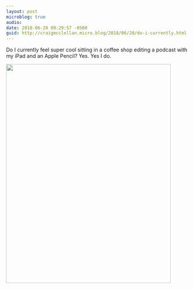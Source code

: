 ```yaml
---
layout: post
microblog: true
audio: 
date: 2018-06-20 09:29:57 -0500
guid: http://craigmcclellan.micro.blog/2018/06/20/do-i-currently.html
---
```

Do I currently feel super cool sitting in a coffee shop editing a podcast with my iPad and an Apple Pencil? Yes. Yes I do.

<img src="http://craigmcclellan.com/uploads/2018/e0d15c7987.jpg" width="450" height="600" />
